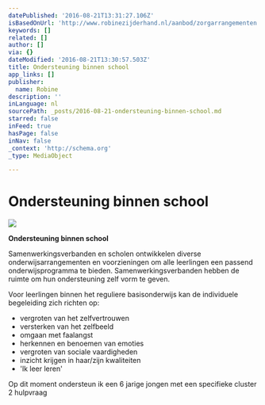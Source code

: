 ```yaml
---
datePublished: '2016-08-21T13:31:27.106Z'
isBasedOnUrl: 'http://www.robinezijderhand.nl/aanbod/zorgarrangementen.html'
keywords: []
related: []
author: []
via: {}
dateModified: '2016-08-21T13:30:57.503Z'
title: Ondersteuning binnen school
app_links: []
publisher:
  name: Robine
description: ''
inLanguage: nl
sourcePath: _posts/2016-08-21-ondersteuning-binnen-school.md
starred: false
inFeed: true
hasPage: false
inNav: false
_context: 'http://schema.org'
_type: MediaObject

---
```

# Ondersteuning binnen school
![](https://the-grid-user-content.s3-us-west-2.amazonaws.com/356fcaf5-e946-4616-85a6-c7ce91a79cc9.png)

**Ondersteuning binnen school**

Samenwerkingsverbanden en scholen ontwikkelen diverse onderwijsarrangementen en voorzieningen om alle leerlingen een passend onderwijsprogramma te bieden. Samenwerkingsverbanden hebben de ruimte om hun ondersteuning zelf vorm te geven.

Voor leerlingen binnen het reguliere basisonderwijs kan de individuele begeleiding zich richten op:

* vergroten van het zelfvertrouwen
* versterken van het zelfbeeld
* omgaan met faalangst
* herkennen en benoemen van emoties
* vergroten van sociale vaardigheden
* inzicht krijgen in haar/zijn kwaliteiten
* 'lk leer leren'

Op dit moment ondersteun ik een 6 jarige jongen met een specifieke cluster 2 hulpvraag